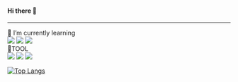 #### Hi there 👋
---
🌱 I’m currently learning<br>
<img src="https://img.shields.io/badge/java-007396?style=for-the-badge&logo=java&logoColor=white">
<img src="https://img.shields.io/badge/JavaScript-F7DF1E?style=for-the-badge&logo=JavaScript&logoColor=white"/>
<img src="https://img.shields.io/badge/HTML5-E34F26?style=for-the-badge&logo=HTML5&logoColor=white"/>
<br>🔨TOOL<br>
<img src="https://img.shields.io/badge/Eclipse IDE-2C2255?style=for-the-badge&logo=Eclipse IDE&logoColor=white"/>
<img src="https://img.shields.io/badge/Visual Studio Code-007ACC?style=for-the-badge&logo=Visual Studio Code&logoColor=white"/>
<img src="https://img.shields.io/badge/Oracle-F80000?style=for-the-badge&logo=Oracle&logoColor=white"/>



[![Top Langs](https://github-readme-stats.vercel.app/api/top-langs/?username=potatoy1&layout=compact)](https://github.com/potatoy1/github-readme-stats)

